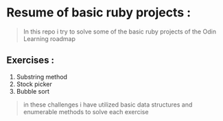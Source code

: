  # Resume of basic ruby projects :
> In this repo i try to solve some of the basic ruby projects of the Odin Learning roadmap
## Exercises :
1. Substring method
2. Stock picker
3. Bubble sort

> in these challenges i have utilized  basic data structures and enumerable methods to solve each exercise
